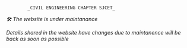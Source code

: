            _CIVIL ENGINEERING CHAPTER SJCET_

_🛠️ The website is under maintanance_

_Details shared in the website have changes due to maintanence will be back as soon as possible_
